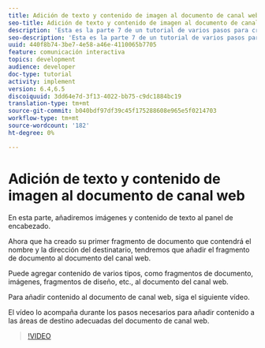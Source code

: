 ```yaml
---
title: Adición de texto y contenido de imagen al documento de canal web
seo-title: Adición de texto y contenido de imagen al documento de canal web
description: 'Esta es la parte 7 de un tutorial de varios pasos para crear su primer documento interactivo de comunicaciones. En esta parte, añadiremos imágenes y contenido de texto al panel de encabezado. '
seo-description: 'Esta es la parte 7 de un tutorial de varios pasos para crear su primer documento interactivo de comunicaciones. En esta parte, añadiremos imágenes y contenido de texto al panel de encabezado. '
uuid: 440f8b74-3be7-4e58-a46e-4110065b7705
feature: comunicación interactiva
topics: development
audience: developer
doc-type: tutorial
activity: implement
version: 6.4,6.5
discoiquuid: 3dd64e7d-3f13-4022-bb75-c9dc1884bc19
translation-type: tm+mt
source-git-commit: b040bdf97df39c45f175288608e965e5f0214703
workflow-type: tm+mt
source-wordcount: '182'
ht-degree: 0%

---
```



# Adición de texto y contenido de imagen al documento de canal web

En esta parte, añadiremos imágenes y contenido de texto al panel de encabezado.

Ahora que ha creado su primer fragmento de documento que contendrá el nombre y la dirección del destinatario, tendremos que añadir el fragmento de documento al documento del canal web.

Puede agregar contenido de varios tipos, como fragmentos de documento, imágenes, fragmentos de diseño, etc., al documento del canal web.

Para añadir contenido al documento de canal web, siga el siguiente vídeo.

El vídeo lo acompaña durante los pasos necesarios para añadir contenido a las áreas de destino adecuadas del documento de canal web.

>[!VIDEO](https://video.tv.adobe.com/v/22359/?quality=9&learn=on)

